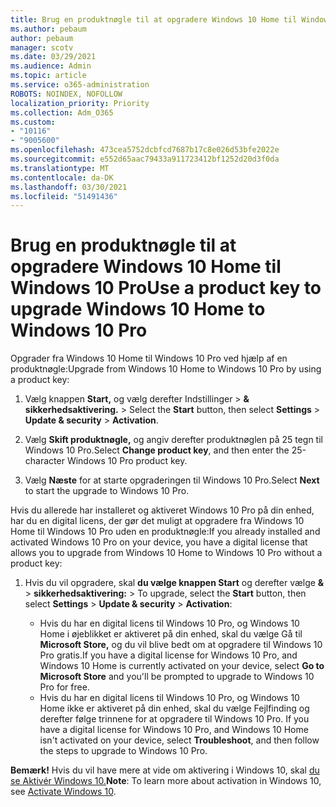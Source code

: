 ```yaml
---
title: Brug en produktnøgle til at opgradere Windows 10 Home til Windows 10 Pro
ms.author: pebaum
author: pebaum
manager: scotv
ms.date: 03/29/2021
ms.audience: Admin
ms.topic: article
ms.service: o365-administration
ROBOTS: NOINDEX, NOFOLLOW
localization_priority: Priority
ms.collection: Adm_O365
ms.custom:
- "10116"
- "9005600"
ms.openlocfilehash: 473cea5752dcbfcd7687b17c8e026d53bfe2022e
ms.sourcegitcommit: e552d65aac79433a911723412bf1252d20d3f0da
ms.translationtype: MT
ms.contentlocale: da-DK
ms.lasthandoff: 03/30/2021
ms.locfileid: "51491436"
---
```

# <a name="use-a-product-key-to-upgrade-windows-10-home-to-windows-10-pro"></a><span data-ttu-id="3470e-102">Brug en produktnøgle til at opgradere Windows 10 Home til Windows 10 Pro</span><span class="sxs-lookup"><span data-stu-id="3470e-102">Use a product key to upgrade Windows 10 Home to Windows 10 Pro</span></span>

<span data-ttu-id="3470e-103">Opgrader fra Windows 10 Home til Windows 10 Pro ved hjælp af en produktnøgle:</span><span class="sxs-lookup"><span data-stu-id="3470e-103">Upgrade from Windows 10 Home to Windows 10 Pro by using a product key:</span></span>

1. <span data-ttu-id="3470e-104">Vælg knappen **Start,** og vælg derefter Indstillinger  >  **& sikkerhedsaktivering.**  >  </span><span class="sxs-lookup"><span data-stu-id="3470e-104">Select the **Start** button, then select **Settings** > **Update & security** > **Activation**.</span></span>

1. <span data-ttu-id="3470e-105">Vælg **Skift produktnøgle,** og angiv derefter produktnøglen på 25 tegn til Windows 10 Pro.</span><span class="sxs-lookup"><span data-stu-id="3470e-105">Select **Change product key**, and then enter the 25-character Windows 10 Pro product key.</span></span>

1. <span data-ttu-id="3470e-106">Vælg **Næste** for at starte opgraderingen til Windows 10 Pro.</span><span class="sxs-lookup"><span data-stu-id="3470e-106">Select **Next** to start the upgrade to Windows 10 Pro.</span></span>

<span data-ttu-id="3470e-107">Hvis du allerede har installeret og aktiveret Windows 10 Pro på din enhed, har du en digital licens, der gør det muligt at opgradere fra Windows 10 Home til Windows 10 Pro uden en produktnøgle:</span><span class="sxs-lookup"><span data-stu-id="3470e-107">If you already installed and activated Windows 10 Pro on your device, you have a digital license that allows you to upgrade from Windows 10 Home to Windows 10 Pro without a product key:</span></span>

1. <span data-ttu-id="3470e-108">Hvis du vil opgradere, skal **du vælge knappen Start** og derefter vælge **&**  >  **sikkerhedsaktivering:**  >  </span><span class="sxs-lookup"><span data-stu-id="3470e-108">To upgrade, select the **Start** button, then select **Settings** > **Update & security** > **Activation**:</span></span>

    - <span data-ttu-id="3470e-109">Hvis du har en digital licens til Windows 10 Pro, og Windows 10 Home i øjeblikket er aktiveret på din enhed, skal du vælge Gå til **Microsoft Store,** og du vil blive bedt om at opgradere til Windows 10 Pro gratis.</span><span class="sxs-lookup"><span data-stu-id="3470e-109">If you have a digital license for Windows 10 Pro, and Windows 10 Home is currently activated on your device, select **Go to Microsoft Store** and you'll be prompted to upgrade to Windows 10 Pro for free.</span></span>
    - <span data-ttu-id="3470e-110">Hvis du har en digital licens til Windows 10 Pro, og Windows 10 Home ikke er aktiveret på din enhed, skal du vælge Fejlfinding og derefter følge trinnene for at opgradere til Windows 10 Pro. </span><span class="sxs-lookup"><span data-stu-id="3470e-110">If you have a digital license for Windows 10 Pro, and Windows 10 Home isn't activated on your device, select **Troubleshoot**, and then follow the steps to upgrade to Windows 10 Pro.</span></span>

<span data-ttu-id="3470e-111">**Bemærk!** Hvis du vil have mere at vide om aktivering i Windows 10, skal [du se Aktivér Windows 10.](https://support.microsoft.com/windows/activate-windows-10-c39005d4-95ee-b91e-b399-2820fda32227)</span><span class="sxs-lookup"><span data-stu-id="3470e-111">**Note**: To learn more about activation in Windows 10, see [Activate Windows 10](https://support.microsoft.com/windows/activate-windows-10-c39005d4-95ee-b91e-b399-2820fda32227).</span></span>